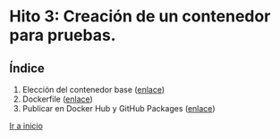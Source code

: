 # Hito 3: Creación de un contenedor para pruebas.
 
## Índice
1. Elección del contenedor base ([enlace](contenedorBase.md))
2. Dockerfile ([enlace](dFile.md))
3. Publicar en Docker Hub y GitHub Packages ([enlace](publish.md))

[Ir a inicio](../../README.md)
